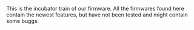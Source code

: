 This is the incubator train of our firmware. All the firmwares found here contain the newest features, but have not been tested and might contain some buggs.
